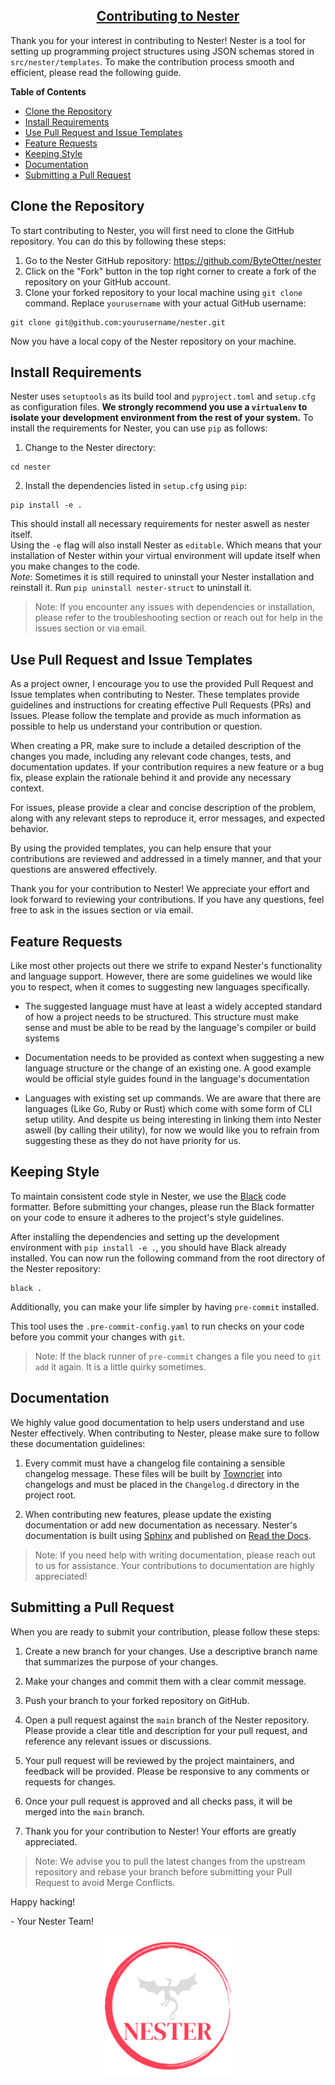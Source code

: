 <h2 align="center" style="text-decoration:underline">Contributing to Nester</h2>

Thank you for your interest in contributing to Nester! Nester is a tool for setting up programming project structures using JSON schemas stored in `src/nester/templates`. To make the contribution process smooth and efficient, please read the following guide.

**Table of Contents**
- [Clone the Repository](#clone-the-repository)
- [Install Requirements](#install-requirements)
- [Use Pull Request and Issue Templates](#use-pull-request-and-issue-templates)
- [Feature Requests](#feature-requests)
- [Keeping Style](#keeping-style)
- [Documentation](#documentation)
- [Submitting a Pull Request](#submitting-a-pull-request)


## Clone the Repository

To start contributing to Nester, you will first need to clone the GitHub repository. You can do this by following these steps:

1. Go to the Nester GitHub repository: https://github.com/ByteOtter/nester
2. Click on the "Fork" button in the top right corner to create a fork of the repository on your GitHub account.
3. Clone your forked repository to your local machine using `git clone` command. Replace `yourusername` with your actual GitHub username:

```shell
git clone git@github.com:yourusername/nester.git
```

Now you have a local copy of the Nester repository on your machine.

## Install Requirements

Nester uses `setuptools` as its build tool and `pyproject.toml` and `setup.cfg` as configuration files. **We strongly recommend you use a `virtualenv` to isolate your development environment from the rest of your system.** To install the requirements for Nester, you can use `pip` as follows:

1. Change to the Nester directory:

```shell
cd nester
```

2. Install the dependencies listed in `setup.cfg` using `pip`:

```shell
pip install -e .
```

This should install all necessary requirements for nester aswell as nester itself.<br>
Using the `-e` flag will also install Nester as `editable`. Which means that your installation of Nester within your virtual environment will update itself when you make changes to the code.<br>
*Note*: Sometimes it is still required to uninstall your Nester installation and reinstall it. Run `pip uninstall nester-struct` to uninstall it.

>Note: If you encounter any issues with dependencies or installation, please refer to the troubleshooting section or reach out for help in the issues section or via email.

## Use Pull Request and Issue Templates

As a project owner, I encourage you to use the provided Pull Request and Issue templates when contributing to Nester. These templates provide guidelines and instructions for creating effective Pull Requests (PRs) and Issues. Please follow the template and provide as much information as possible to help us understand your contribution or question.

When creating a PR, make sure to include a detailed description of the changes you made, including any relevant code changes, tests, and documentation updates. If your contribution requires a new feature or a bug fix, please explain the rationale behind it and provide any necessary context.

For issues, please provide a clear and concise description of the problem, along with any relevant steps to reproduce it, error messages, and expected behavior.

By using the provided templates, you can help ensure that your contributions are reviewed and addressed in a timely manner, and that your questions are answered effectively.

Thank you for your contribution to Nester! We appreciate your effort and look forward to reviewing your contributions. If you have any questions, feel free to ask in the issues section or via email.

## Feature Requests

Like most other projects out there we strife to expand Nester's functionality and language support. However, there are some guidelines we would like you to respect, when it comes to suggesting new languages specifically.

- The suggested language must have at least a widely accepted standard of how a project needs to be structured. This structure must make sense and must be able to be read by the language's compiler or build systems

- Documentation needs to be provided as context when suggesting a new language structure or the change of an existing one. A good example would be official style guides found in the language's documentation

- Languages with existing set up commands. We are aware that there are languages (Like Go, Ruby or Rust) which come with some form of CLI setup utility. And despite us being interesting in linking them into Nester aswell (by calling their utility), for now we would like you to refrain from suggesting these as they do not have priority for us.

## Keeping Style

To maintain consistent code style in Nester, we use the [Black](https://black.readthedocs.io/en/stable/) code formatter. Before submitting your changes, please run the Black formatter on your code to ensure it adheres to the project's style guidelines.

After installing the dependencies and setting up the development environment with `pip install -e .`, you should have Black already installed. You can now run the following command from the root directory of the Nester repository:

```shell
black .
```


Additionally, you can make your life simpler by having `pre-commit` installed.

This tool uses the `.pre-commit-config.yaml` to run checks on your code before you commit your changes with `git`.

>Note: If the black runner of `pre-commit` changes a file you need to `git add` it again. It is a little quirky sometimes.

## Documentation

We highly value good documentation to help users understand and use Nester effectively. When contributing to Nester, please make sure to follow these documentation guidelines:

1. Every commit must have a changelog file containing a sensible changelog message. These files will be built by [Towncrier](https://towncrier.readthedocs.io/en/latest/) into changelogs and must be placed in the `Changelog.d` directory in the project root.

2. When contributing new features, please update the existing documentation or add new documentation as necessary. Nester's documentation is built using [Sphinx](https://www.sphinx-doc.org/en/master/) and published on [Read the Docs](https://readthedocs.org/).

> Note: If you need help with writing documentation, please reach out to us for assistance. Your contributions to documentation are highly appreciated!
## Submitting a Pull Request

When you are ready to submit your contribution, please follow these steps:

1. Create a new branch for your changes. Use a descriptive branch name that summarizes the purpose of your changes.

2. Make your changes and commit them with a clear commit message.

3. Push your branch to your forked repository on GitHub.

4. Open a pull request against the `main` branch of the Nester repository. Please provide a clear title and description for your pull request, and reference any relevant issues or discussions.

5. Your pull request will be reviewed by the project maintainers, and feedback will be provided. Please be responsive to any comments or requests for changes.

6. Once your pull request is approved and all checks pass, it will be merged into the `main` branch.

7. Thank you for your contribution to Nester! Your efforts are greatly appreciated.

> Note: We advise you to pull the latest changes from the upstream repository and rebase your branch before submitting your Pull Request to avoid Merge Conflicts.

Happy hacking!

\- Your Nester Team!

<p align="center">
<img
    style="display: block;
           margin-left: auto;
           margin-right: auto;
           width:40%"
    src="./index_logo.png"
    alt="Our logo">
</img>
</p>
